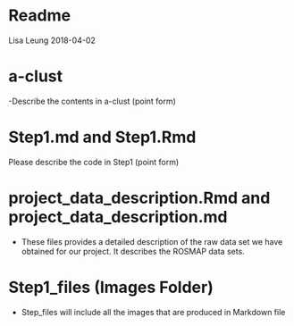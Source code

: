 Readme
================
Lisa Leung
2018-04-02

a-clust
=======

-Describe the contents in a-clust (point form)

Step1.md and Step1.Rmd
======================

Please describe the code in Step1 (point form)

project\_data\_description.Rmd and project\_data\_description.md
================================================================

-   These files provides a detailed description of the raw data set we have obtained for our project. It describes the ROSMAP data sets.

Step1\_files (Images Folder)
============================

-   Step\_files will include all the images that are produced in Markdown file
